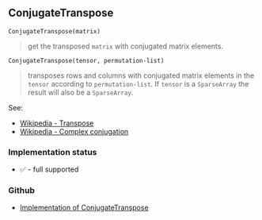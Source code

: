 ## ConjugateTranspose

```
ConjugateTranspose(matrix)
```

> get the transposed `matrix` with conjugated matrix elements.

```
ConjugateTranspose(tensor, permutation-list)
```

> transposes rows and columns with conjugated matrix elements in the `tensor` according to `permutation-list`. If `tensor` is a `SparseArray` the result will also be a `SparseArray`.

See:  
* [Wikipedia - Transpose](http://en.wikipedia.org/wiki/Transpose) 
* [Wikipedia - Complex conjugation](http://en.wikipedia.org/wiki/Complex_conjugation)
 

### Implementation status

* &#x2705; - full supported

### Github

* [Implementation of ConjugateTranspose](https://github.com/axkr/symja_android_library/blob/master/symja_android_library/matheclipse-core/src/main/java/org/matheclipse/core/builtin/LinearAlgebra.java#L1205) 
